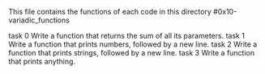 This file contains the functions of each code in this directory #0x10-variadic_functions

task 0 	 Write a function that returns the sum of all its parameters.
task 1	 Write a function that prints numbers, followed by a new line.
task 2	 Write a function that prints strings, followed by a new line.
task 3	 Write a function that prints anything.
